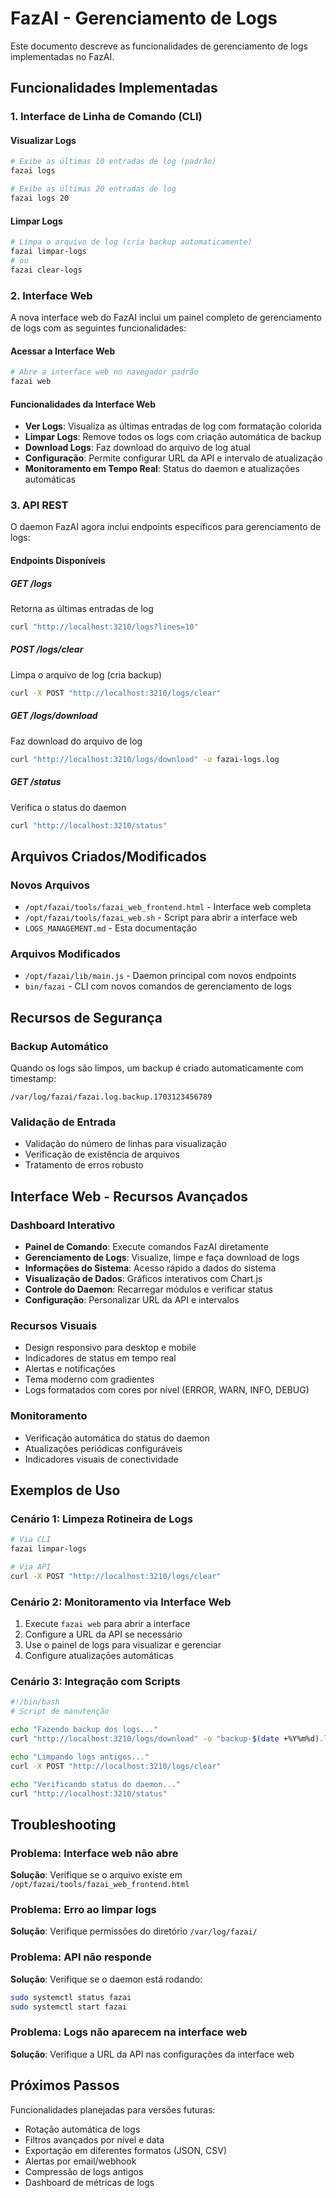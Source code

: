 # FazAI - Gerenciamento de Logs

Este documento descreve as funcionalidades de gerenciamento de logs implementadas no FazAI.

## Funcionalidades Implementadas

### 1. Interface de Linha de Comando (CLI)

#### Visualizar Logs
```bash
# Exibe as últimas 10 entradas de log (padrão)
fazai logs

# Exibe as últimas 20 entradas de log
fazai logs 20
```

#### Limpar Logs
```bash
# Limpa o arquivo de log (cria backup automaticamente)
fazai limpar-logs
# ou
fazai clear-logs
```

### 2. Interface Web

A nova interface web do FazAI inclui um painel completo de gerenciamento de logs com as seguintes funcionalidades:

#### Acessar a Interface Web
```bash
# Abre a interface web no navegador padrão
fazai web
```

#### Funcionalidades da Interface Web
- **Ver Logs**: Visualiza as últimas entradas de log com formatação colorida
- **Limpar Logs**: Remove todos os logs com criação automática de backup
- **Download Logs**: Faz download do arquivo de log atual
- **Configuração**: Permite configurar URL da API e intervalo de atualização
- **Monitoramento em Tempo Real**: Status do daemon e atualizações automáticas

### 3. API REST

O daemon FazAI agora inclui endpoints específicos para gerenciamento de logs:

#### Endpoints Disponíveis

##### GET /logs
Retorna as últimas entradas de log
```bash
curl "http://localhost:3210/logs?lines=10"
```

##### POST /logs/clear
Limpa o arquivo de log (cria backup)
```bash
curl -X POST "http://localhost:3210/logs/clear"
```

##### GET /logs/download
Faz download do arquivo de log
```bash
curl "http://localhost:3210/logs/download" -o fazai-logs.log
```

##### GET /status
Verifica o status do daemon
```bash
curl "http://localhost:3210/status"
```

## Arquivos Criados/Modificados

### Novos Arquivos
- `/opt/fazai/tools/fazai_web_frontend.html` - Interface web completa
- `/opt/fazai/tools/fazai_web.sh` - Script para abrir a interface web
- `LOGS_MANAGEMENT.md` - Esta documentação

### Arquivos Modificados
- `/opt/fazai/lib/main.js` - Daemon principal com novos endpoints
- `bin/fazai` - CLI com novos comandos de gerenciamento de logs

## Recursos de Segurança

### Backup Automático
Quando os logs são limpos, um backup é criado automaticamente com timestamp:
```
/var/log/fazai/fazai.log.backup.1703123456789
```

### Validação de Entrada
- Validação do número de linhas para visualização
- Verificação de existência de arquivos
- Tratamento de erros robusto

## Interface Web - Recursos Avançados

### Dashboard Interativo
- **Painel de Comando**: Execute comandos FazAI diretamente
- **Gerenciamento de Logs**: Visualize, limpe e faça download de logs
- **Informações do Sistema**: Acesso rápido a dados do sistema
- **Visualização de Dados**: Gráficos interativos com Chart.js
- **Controle do Daemon**: Recarregar módulos e verificar status
- **Configuração**: Personalizar URL da API e intervalos

### Recursos Visuais
- Design responsivo para desktop e mobile
- Indicadores de status em tempo real
- Alertas e notificações
- Tema moderno com gradientes
- Logs formatados com cores por nível (ERROR, WARN, INFO, DEBUG)

### Monitoramento
- Verificação automática do status do daemon
- Atualizações periódicas configuráveis
- Indicadores visuais de conectividade

## Exemplos de Uso

### Cenário 1: Limpeza Rotineira de Logs
```bash
# Via CLI
fazai limpar-logs

# Via API
curl -X POST "http://localhost:3210/logs/clear"
```

### Cenário 2: Monitoramento via Interface Web
1. Execute `fazai web` para abrir a interface
2. Configure a URL da API se necessário
3. Use o painel de logs para visualizar e gerenciar
4. Configure atualizações automáticas

### Cenário 3: Integração com Scripts
```bash
#!/bin/bash
# Script de manutenção

echo "Fazendo backup dos logs..."
curl "http://localhost:3210/logs/download" -o "backup-$(date +%Y%m%d).log"

echo "Limpando logs antigos..."
curl -X POST "http://localhost:3210/logs/clear"

echo "Verificando status do daemon..."
curl "http://localhost:3210/status"
```

## Troubleshooting

### Problema: Interface web não abre
**Solução**: Verifique se o arquivo existe em `/opt/fazai/tools/fazai_web_frontend.html`

### Problema: Erro ao limpar logs
**Solução**: Verifique permissões do diretório `/var/log/fazai/`

### Problema: API não responde
**Solução**: Verifique se o daemon está rodando:
```bash
sudo systemctl status fazai
sudo systemctl start fazai
```

### Problema: Logs não aparecem na interface web
**Solução**: Verifique a URL da API nas configurações da interface web

## Próximos Passos

Funcionalidades planejadas para versões futuras:
- Rotação automática de logs
- Filtros avançados por nível e data
- Exportação em diferentes formatos (JSON, CSV)
- Alertas por email/webhook
- Compressão de logs antigos
- Dashboard de métricas de logs
